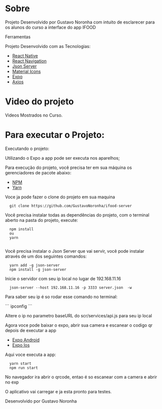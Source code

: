 <!-- <p align="center">
  <img src="https://user-images.githubusercontent.com/54908803/72811670-dd7fca80-3c3e-11ea-98b1-1d993903f383.png" width="600" />
</p> -->

# Sobre
<p>Projeto Desenvolvido por Gustavo Noronha com intuito de esclarecer para os alunos do curso a interface do app IFOOD</p

# Ferramentas

<p>Projeto Desenvolvido com as Tecnologias:</p>

- [React Native](https://facebook.github.io/react-native/)
- [React Navigation](https://reactnavigation.org/)
- [Json Server](https://github.com/typicode/json-server)
- [Material Icons](https://material.io/resources/icons/?style=baseline)
- [Expo](https://docs.expo.io/versions/latest/)
- [Axios](https://github.com/axios/axios)

# Video do projeto

<p>
Videos Mostrados no Curso.
</p>


# Para executar o Projeto:

<p>Executando o projeto:</p>

<p>
Utilizando o Expo a app pode ser executa nos aparelhos;
</p>

<p>Para execução do projeto, você precisa ter em sua máquina os gerenciadores de pacote abaixo: </p>

- [NPM](https://www.npmjs.com/)
- [Yarn](https://yarnpkg.com/lang/en/) 


<p>
  Voce ja pode fazer o clone do projeto em sua maquina
</p>

```
  git clone https://github.com/GustavoNoronha/ifood-server
```

<p>
  Você precisa instalar todas as dependências do projeto, com o terminal aberto na pasta do projeto, execute:
</p>


```
  npm install
  ou
  yarn
  
```


<p>
  Você precisa instalar o Json Server que vai servir, você pode instalar através
  de um dos seguintes comandos:
</p>

```
  yarn add -g json-server
  npm install -g json-server
```


<p>
  Inicie o servidor com seu ip local no lugar de 192.168.11.16
</p>

```
  json-server --host 192.168.11.16 -p 3333 server.json  -w 
```
<p>
  Para saber seu ip é so rodar esse comando no terminal:
</p>
```
  ipconfig
```

<p>
  Altere o ip no parametro baseURL do scr/services/api.js para seu ip local
</p>


<p>
  Agora voce pode baixar o expo, abrir sua camera e escanear o codigo qr depois de executar a app 
</p>

- [Expo Android](https://play.google.com/store/apps/details?id=host.exp.exponent&hl=pt_BR)
- [Expo Ios](https://apps.apple.com/br/app/expo-client/id982107779)

<p>
  Aqui voce executa a app:
</p>

```
  yarn start
  npm run start
```

<p>
  No navegador ira abrir o qrcode, entao é so escanear com a camera e abrir no exp
</p>

<!-- <p>
  <img src="https://user-images.githubusercontent.com/54908803/72814122-4b2df580-3c43-11ea-8860-291214206a31.png" />
</p> -->

<p>
  O aplicativo vai carregar e ja esta pronto para testes.
</p>

<p>
  Desenvolvido por Gustavo Noronha
</p>

